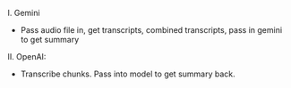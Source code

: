 I. Gemini

- Pass audio file in, get transcripts, combined transcripts, pass in gemini to get summary


II. OpenAI:

- Transcribe chunks. Pass into model to get summary back.
